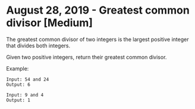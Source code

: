# August 28, 2019 - Greatest common divisor [Medium]

The greatest common divisor of two integers is the largest positive integer 
that divides both integers.

Given two positive integers, return their greatest common divisor.

Example:
```
Input: 54 and 24
Output: 6

Input: 9 and 4
Output: 1
```